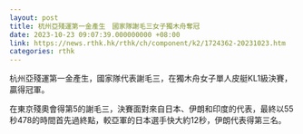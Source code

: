 ```yaml
---
layout: post
title: 杭州亞殘運第一金產生　國家隊謝毛三女子獨木舟奪冠
date: 2023-10-23 09:07:39.000000000 +08:00
link: https://news.rthk.hk/rthk/ch/component/k2/1724362-20231023.htm
categories: rthk
---
```


杭州亞殘運第一金產生，國家隊代表謝毛三，在獨木舟女子單人皮艇KL1級決賽，贏得冠軍。

在東京殘奧會得第5的謝毛三，決賽面對來自日本、伊朗和印度的代表，最終以55秒478的時間首先過終點，較亞軍的日本選手快大約12秒，伊朗代表得第三名。
